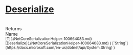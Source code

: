 # [Deserialize](./NetCoreSerializationHelper-100664083.md)


<br>
Returns<img width=500/>Name
<br>
<sub>[T](./NetCoreSerializationHelper-100664083.md)</sub><img width=500/><sub>[Deserialize](./NetCoreSerializationHelper-100664083.md) ( [`String`](https://docs.microsoft.com/en-us/dotnet/api/System.String) )</sub><br>



